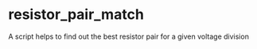 # resistor_pair_match
A script helps to find out the best resistor pair for a given voltage division
